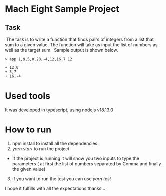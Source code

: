 # Mach Eight Sample Project

## Task

​
The task is to write a function that finds pairs of integers from a list that
sum to a given value. The function will take as input the list of numbers as
well as the target sum.
​
Sample output is shown below.

```
> app 1,9,5,0,20,-4,12,16,7 12
​
+ 12,0
+ 5,7
+ 16,-4
```

# Used tools

It was developed in typescript, using nodejs v18.13.0

# How to run

1. npm install to install all the dependencies
2. _yarn start_ to run the project

- If the project is running it will show you two inputs to type the parameters ( at first the list of numbers separated by Comma and finally the given value)

3. if you want to run the test you can use _yarn test_

I hope it fulfills with all the expectations thanks...
